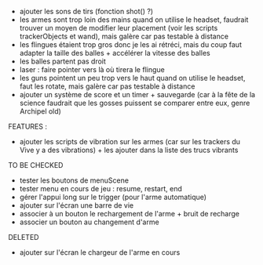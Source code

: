 - ajouter les sons de tirs (fonction shot() ?)
- les armes sont trop loin des mains quand on utilise le headset, faudrait trouver un moyen de modifier leur placement (voir les scripts trackerObjects et wand), mais galère car pas testable à distance
- les flingues étaient trop gros donc je les ai rétréci, mais du coup faut adapter la taille des balles + accélérer la vitesse des balles
- les balles partent pas droit
- laser : faire pointer vers là où tirera le flingue
- les guns pointent un peu trop vers le haut quand on utilise le headset, faut les rotate, mais galère car pas testable à distance
- ajouter un système de score et un timer + sauvegarde (car à la fête de la science faudrait que les gosses puissent se comparer entre eux, genre Archipel old)

FEATURES :
- ajouter les scripts de vibration sur les armes (car sur les trackers du Vive y a des vibrations) + les ajouter dans la liste des trucs vibrants

TO BE CHECKED
- tester les boutons de menuScene
- tester menu en cours de jeu : resume, restart, end
- gérer l'appui long sur le trigger (pour l'arme automatique)
- ajouter sur l'écran une barre de vie
- associer à un bouton le rechargement de l'arme + bruit de recharge
- associer un bouton au changement d'arme

DELETED
- ajouter sur l'écran le chargeur de l'arme en cours
